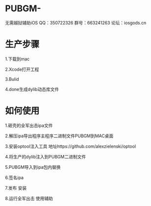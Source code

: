 # PUBGM-
无需越狱辅助iOS
QQ：350722326
群号：663241263
论坛：iosgods.cn
# 生产步骤

1.下载到mac

2.Xcode打开工程

3.Bulid

4.done生成dylib动态库文件

# 如何使用

1.砸壳的全军出击ipa文件

2.解压ipa导出程序主程序二进制文件PUBGM到MAC桌面

3.安装optool注入工具
  地址https://github.com/alexzielenski/optool
  
4.将生产的dylib注入到PUBGM二进制文件

5.PUBGM导入到ipa包内替换

6.签名ipa

7.发布 安装

8.运行全军出击 使用辅助
